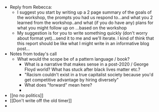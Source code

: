 - Reply from Rebecca:
	- I suggest you start by writing up a 2 page summary of the goals of the workshop, the prompts you had us respond to...and what you 2 learned from the workshop..and what (if you do have any) plans for what you might follow up on ...based on the workshop
	- My suggestion is for you to write something quickly (don't worry about format yet)...send it to me and we'll iterate. I kind of think that this report should be like what I might write in an informative blog post...
- Notes from today's call
	- What would the scope be of a pattern language / book?
		- What is a narrative that makes sense in a post-2020 / George Floyd world? What has stuck after black lives matter etc.?
		- "Racism couldn't exist in a true capitalist society because you'd get competitive advantage by hiring diversely"
		- What does "forward" mean here?
		-
- [[no no politics]]
- [[Don't write off the old timer]]
-